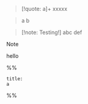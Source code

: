 
> [!quote: a]+
> xxxxx

> a
> b

> [!note: Testing!]
> abc
> def

> [!note]
> hello

%%

```ad-quote
title:
a
```

%%